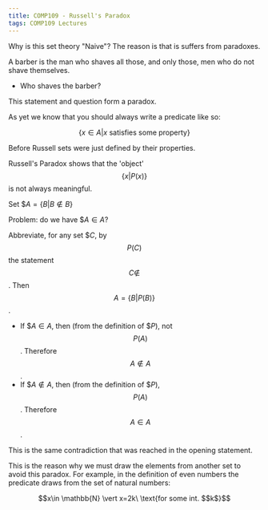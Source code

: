 ```yaml
---
title: COMP109 - Russell's Paradox
tags: COMP109 Lectures
---
```

Why is this set theory "Naive"? The reason is that is suffers from paradoxes.

A barber is the man who shaves all those, and only those, men who do not shave themselves.

* Who shaves the barber?

This statement and question form a paradox.

As yet we know that you should always write a predicate like so:

$$\{x\in A \vert  x \text{ satisfies some property}\}$$

Before Russell sets were just defined by their properties.

Russell's Paradox shows that the 'object' $$\{x\vert P(x)\}$$ is not always meaningful.

Set $$A=\{B\vert B\notin B\}$

Problem: do we have $$A\in A$?

Abbreviate, for any set $$C$, by $$P(C)$$ the statement $$C\notin$$. Then $$A=\{B\vert P(B)\}$$. 

* If $$A\in A$, then (from the definition of $$P$), not $$P(A)$$. Therefore $$A\notin A$$.
*  If $$A\notin A$, then (from the definition of $$P$), $$P(A)$$. Therefore $$A\in A$$.

This is the same contradiction that was reached in the opening statement.

This is the reason why we must draw the elements from another set to avoid this paradox. For example, in the definition of even numbers the predicate draws from the set of natural numbers:

$$x\in \mathbb{N} \vert  x=2k\ \text{for some int. $$k$}$$

